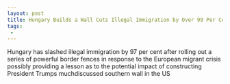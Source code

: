 ```yaml
---
layout: post
title: Hungary Builds a Wall Cuts Illegal Immigration by Over 99 Per Cent
tags:
 -
---
```

Hungary has slashed illegal immigration by 97 per cent after rolling out a series of powerful border fences in response to the European migrant crisis possibly providing a lesson as to the potential impact of constructing President Trumps muchdiscussed southern wall in the US
